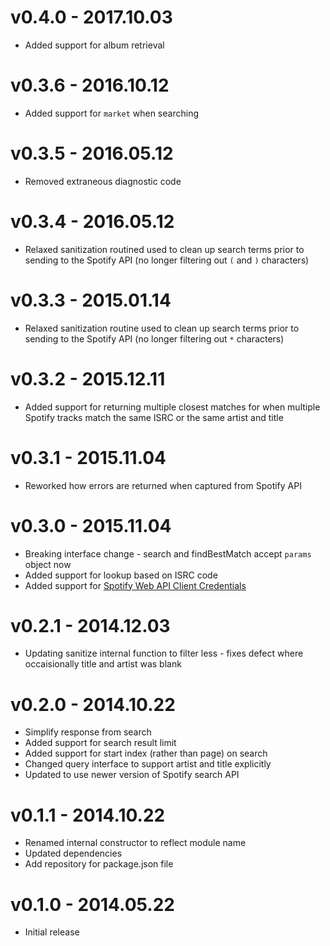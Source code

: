 # v0.4.0 - 2017.10.03

* Added support for album retrieval

# v0.3.6 - 2016.10.12

* Added support for `market` when searching

# v0.3.5 - 2016.05.12

* Removed extraneous diagnostic code

# v0.3.4 - 2016.05.12

* Relaxed sanitization routined used to clean up search terms prior to sending to the Spotify API (no longer filtering out `(` and `)` characters)

# v0.3.3 - 2015.01.14

* Relaxed sanitization routine used to clean up search terms prior to sending to the Spotify API (no longer filtering out `*` characters)

# v0.3.2 - 2015.12.11

* Added support for returning multiple closest matches for when multiple Spotify tracks match the same ISRC or the same artist and title

# v0.3.1 - 2015.11.04

* Reworked how errors are returned when captured from Spotify API

# v0.3.0 - 2015.11.04

* Breaking interface change - search and findBestMatch accept `params` object now
* Added support for lookup based on ISRC code
* Added support for [Spotify Web API Client Credentials ](https://developer.spotify.com/web-api/authorization-guide/#client_credentials_flow)

# v0.2.1 - 2014.12.03

* Updating sanitize internal function to filter less - fixes defect where occaisionally title and artist was blank

# v0.2.0 - 2014.10.22

* Simplify response from search
* Added support for search result limit
* Added support for start index (rather than page) on search
* Changed query interface to support artist and title explicitly
* Updated to use newer version of Spotify search API

# v0.1.1 - 2014.10.22

* Renamed internal constructor to reflect module name
* Updated dependencies
* Add repository for package.json file

# v0.1.0 - 2014.05.22

* Initial release
